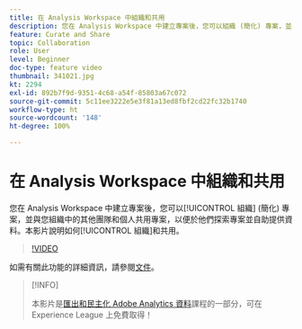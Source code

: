 ```yaml
---
title: 在 Analysis Workspace 中組織和共用
description: 您在 Analysis Workspace 中建立專案後，您可以組織 (簡化) 專案，並與您組織中的其他團隊和個人共用專案，以便於他們探索專案並自助提供資料。本影片說明如何組織和共用。
feature: Curate and Share
topic: Collaboration
role: User
level: Beginner
doc-type: feature video
thumbnail: 341021.jpg
kt: 2294
exl-id: 892b7f9d-9351-4c68-a54f-85803a67c072
source-git-commit: 5c11ee3222e5e3f81a13ed8fbf2cd22fc32b1740
workflow-type: ht
source-wordcount: '148'
ht-degree: 100%

---
```


# 在 Analysis Workspace 中組織和共用

您在 Analysis Workspace 中建立專案後，您可以[!UICONTROL 組織] (簡化) 專案，並與您組織中的其他團隊和個人共用專案，以便於他們探索專案並自助提供資料。本影片說明如何[!UICONTROL 組織]和共用。

>[!VIDEO](https://video.tv.adobe.com/v/341021/?quality=12&learn=on)

如需有關此功能的詳細資訊，請參閱[文件](https://experienceleague.adobe.com/docs/analytics/analyze/analysis-workspace/curate-share/curate.html?lang=zh-Hant)。

>[!INFO]
>
> 本影片是[匯出和民主化 Adobe Analytics 資料](https://experienceleague.adobe.com/?recommended=Analytics-A-1-2022.1.democratizing)課程的一部分，可在 Experience League 上免費取得！